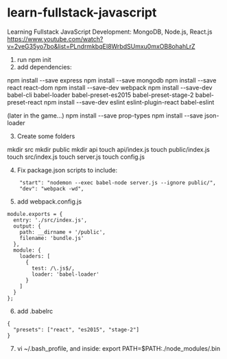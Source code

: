 # learn-fullstack-javascript
Learning Fullstack JavaScript Development: MongoDB, Node.js, React.js
https://www.youtube.com/watch?v=2veG35yo7bo&list=PLndrmkbqEI8WrbdSUmxu0mxOB8ohahLrZ

1. run npm init
2. add dependencies:

npm install --save express
npm install --save mongodb
npm install --save react react-dom
npm install --save-dev webpack
npm install --save-dev babel-cli babel-loader babel-preset-es2015 babel-preset-stage-2 babel-preset-react
npm install --save-dev eslint eslint-plugin-react babel-eslint

(later in the game...)
npm install --save prop-types
npm install --save json-loader


3. Create some folders

mkdir src
mkdir public
mkdir api
touch api/index.js
touch public/index.js
touch src/index.js
touch server.js
touch config.js

4. Fix package.json scripts to include:
```
    "start": "nodemon --exec babel-node server.js --ignore public/",
    "dev": "webpack -wd",
```

5. add webpack.config.js
```
module.exports = {
  entry: './src/index.js',
  output: {
    path: __dirname + '/public',
    filename: 'bundle.js'
  },
  module: {
    loaders: [
      {
        test: /\.js$/,
        loader: 'babel-loader'
      }
    ]
  }
};
```

6. add .babelrc
```
{
  "presets": ["react", "es2015", "stage-2"]
}
```

7. vi ~/.bash_profile, and inside:
export PATH=$PATH:./node_modules/.bin
